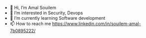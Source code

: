 - 👋 Hi, I’m Amal Souilem
- 👀 I’m interested in Security, Devops
- 🌱 I’m currently learning Software development
- 📫 How to reach me https://www.linkedin.com/in/souilem-amal-7b0895222/

<!---
amalsouilem/amalsouilem is a ✨ special ✨ repository because its `README.md` (this file) appears on your GitHub profile.
You can click the Preview link to take a look at your changes.
--->
